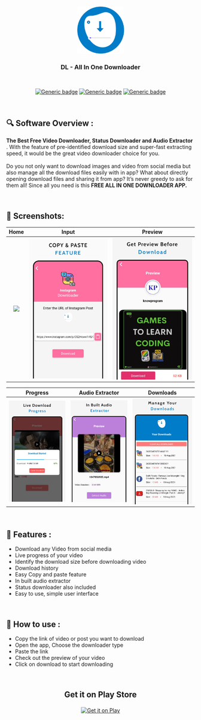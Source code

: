 <p align="center">
  <img src="https://github.com/arinmodi/Downloader/blob/master/icon.png" width=125>
</p>

<h3 align="center">
  <b> DL - All In One Downloader </b>
</h3>

<br>

<div align="center">

[![Generic badge](https://img.shields.io/badge/Platform-Android-blue.svg)](https://github.com/arinmodi/Downloader)
[![Generic badge](https://img.shields.io/badge/minSdkVersion-19-blue.svg)](https://github.com/arinmodi/Downloader)
[![Generic badge](https://img.shields.io/badge/Download-Google_Play-blue.svg)](https://play.google.com/store/apps/details?id=com.GenZ.socialmediadownloader)

</div>

<br>

## :mag: Software Overview : <br>

<p> 

<b>The Best Free Video Downloader, Status Downloader and Audio Extractor </b>.  With the feature of pre-identified download size and super-fast extracting speed, it would be the great video downloader choice for you.
<br><br>Do you not only want to download images and video from social media but also manage all the download files easily with in app? What about directly opening download files and sharing it from app? It’s never greedy to ask for them all! Since all you need is this <b>FREE ALL IN ONE DOWNLOADER APP.</b>


</p>

<br>

## :camera_flash: Screenshots:

Home               |  Input               | Preview              
:-------------------------:|:-------------------------:|:-------------------------:
|<img src="https://user-images.githubusercontent.com/61725413/160234090-d81266a9-41a7-4e7d-8ac8-bf4d5c158100.png" width = 250/>|<img src="https://github.com/arinmodi/Downloader/blob/master/app/src/main/res/drawable/input.png" width = 250/>|<img src="https://github.com/arinmodi/Downloader/blob/master/app/src/main/res/drawable/preview.png" width = 250/>|

Progress               |  Audio Extractor              | Downloads           
:-------------------------:|:-------------------------:|:-------------------------:
|<img src="https://github.com/arinmodi/Downloader/blob/master/app/src/main/res/drawable/progress.png" width = 250/>|<img src="https://github.com/arinmodi/Downloader/blob/master/app/src/main/res/drawable/audio.png" width = 250/>|<img src="https://github.com/arinmodi/Downloader/blob/master/app/src/main/res/drawable/downloads.png" width = 250/>

<br>


## :medal_sports: Features :

-	Download any Video from social media
-	Live progress of your video
-	Identify the download size before downloading video
-	Download history
-	Easy Copy and paste feature
-	In built audio extractor
-	Status downloader also included
-	Easy to use, simple user interface

<br>


## :iphone: How to use :

-	Copy the link of video or post you want to download
-	Open the app, Choose the downloader type
-	Paste the link 
-	Check out the preview of your video 
-	Click on download to start downloading

<br>

<h2><p align="center">
  Get it on Play Store
</p></h2>

[<p align="center"><img src="https://user-images.githubusercontent.com/61725413/160234296-b10f333d-cad7-45d3-91ff-1df03f615d11.png" 
     alt="Get it on Play"
     height=60 /></p>](https://play.google.com/store/apps/details?id=com.GenZ.socialmediadownloader)
